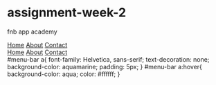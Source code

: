 # assignment-week-2
fnb app academy 
<head>
<link rel="stylesheet" href="style.css">
</head>
<body>
<a href="index.html">Home</a>
<a href="#">About</a>
<a href="#">Contact</a>
</body>
<div id="menu-bar">
<a href="index.html">Home</a>
<a href="#">About</a>
<a href="#">Contact</a>
</div> 
#menu-bar a{
font-family: Helvetica, sans-serif;
text-decoration: none;
background-color: aquamarine;
padding: 5px;
}
#menu-bar a:hover{
background-color: aqua;
color: #ffffff;
} 
